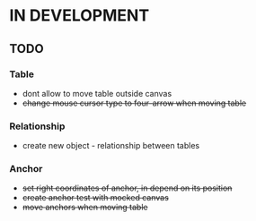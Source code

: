# IN DEVELOPMENT

## TODO

### Table
* dont allow to move table outside canvas
* <s>change mouse cursor type to four-arrow when moving table</s>

### Relationship
* create new object - relationship between tables

### Anchor
* <s>set right coordinates of anchor, in depend on its position</s>
* <s>create anchor test with mocked canvas</s>
* <s>move anchors when moving table</s>
